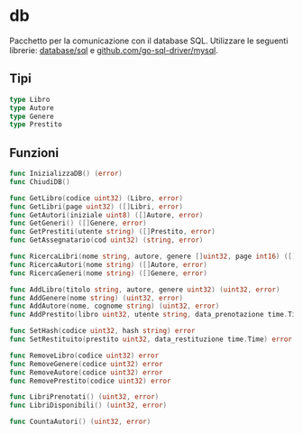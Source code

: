 # db
Pacchetto per la comunicazione con il database SQL.
Utilizzare le seguenti librerie: [database/sql](https://git.antonionapolitano.eu/napaalm/LilBib/src/master) e [github.com/go-sql-driver/mysql](https://github.com/go-sql-driver/mysql).

## Tipi
```go
type Libro
type Autore
type Genere
type Prestito
```

## Funzioni
```go
func InizializzaDB() (error)
func ChiudiDB()

func GetLibro(codice uint32) (Libro, error)
func GetLibri(page uint32) ([]Libri, error)
func GetAutori(iniziale uint8) ([]Autore, error)
func GetGeneri() ([]Genere, error)
func GetPrestiti(utente string) ([]Prestito, error)
func GetAssegnatario(cod uint32) (string, error)

func RicercaLibri(nome string, autore, genere []uint32, page int16) ([]Libro, error) // passare un numero negativo a page per ottenere tutti i libri
func RicercaAutori(nome string) ([]Autore, error)
func RicercaGeneri(nome string) ([]Genere, error)

func AddLibro(titolo string, autore, genere uint32) (uint32, error)
func AddGenere(nome string) (uint32, error)
func AddAutore(nome, cognome string) (uint32, error)
func AddPrestito(libro uint32, utente string, data_prenotazione time.Time, durata uint32) (uint32, error)

func SetHash(codice uint32, hash string) error
func SetRestituito(prestito uint32, data_restituzione time.Time) error

func RemoveLibro(codice uint32) error
func RemoveGenere(codice uint32) error
func RemoveAutore(codice uint32) error
func RemovePrestito(codice uint32) error

func LibriPrenotati() (uint32, error)
func LibriDisponibili() (uint32, error)

func CountaAutori() (uint32, error)
```

